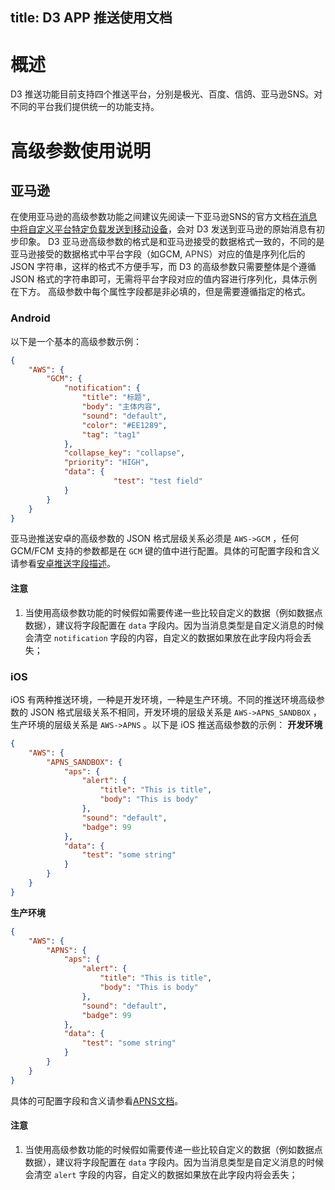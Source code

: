 title: D3 APP 推送使用文档
---
# 概述
D3 推送功能目前支持四个推送平台，分别是极光、百度、信鸽、亚马逊SNS。对不同的平台我们提供统一的功能支持。

# 高级参数使用说明
## 亚马逊
在使用亚马逊的高级参数功能之间建议先阅读一下亚马逊SNS的官方文档[在消息中将自定义平台特定负载发送到移动设备](https://docs.aws.amazon.com/sns/latest/dg/mobile-push-send-custommessage.html)，会对 D3 发送到亚马逊的原始消息有初步印象。
D3 亚马逊高级参数的格式是和亚马逊接受的数据格式一致的，不同的是亚马逊接受的数据格式中平台字段（如GCM, <span data-type="color" style="color:rgb(56, 58, 66)"><span data-type="background" style="background-color:rgb(250, 250, 250)">APNS</span></span>）对应的值是序列化后的 JSON 字符串，这样的格式不方便手写，而 D3 的高级参数只需要整体是个遵循 JSON 格式的字符串即可，无需将平台字段对应的值内容进行序列化，具体示例在下方。
高级参数中每个属性字段都是非必填的，但是需要遵循指定的格式。
### Android
以下是一个基本的高级参数示例：
```json
{
    "AWS": {
        "GCM": {
            "notification": {
                "title": "标题",
                "body": "主体内容",
                "sound": "default",
                "color": "#EE1289",
                "tag": "tag1"
            },
            "collapse_key": "collapse",
            "priority": "HIGH",
            "data": {
                       "test": "test field"
            }
        }
    }
}
```

亚马逊推送安卓的高级参数的 JSON 格式层级关系必须是 `AWS->GCM` ，任何 GCM/FCM 支持的参数都是在 `GCM` 键的值中进行配置。具体的可配置字段和含义请参看[安卓推送字段描述](https://firebase.google.com/docs/reference/fcm/rest/v1/projects.messages#AndroidConfig)。
#### 注意
1. 当使用高级参数功能的时候假如需要传递一些比较自定义的数据（例如数据点数据），建议将字段配置在 `data` 字段内。因为当消息类型是自定义消息的时候会清空 `notification` 字段的内容，自定义的数据如果放在此字段内将会丢失；
### iOS
iOS 有两种推送环境，一种是开发环境，一种是生产环境。不同的推送环境高级参数的 JSON 格式层级关系不相同，开发环境的层级关系是 `AWS->APNS_SANDBOX` ，生产环境的层级关系是 `AWS->APNS` 。以下是 iOS 推送高级参数的示例：
__开发环境__
```json
{
    "AWS": {
        "APNS_SANDBOX": {
            "aps": {
                "alert": {
                    "title": "This is title",
                    "body": "This is body"
                },
                "sound": "default",
                "badge": 99
            },
            "data": {
                "test": "some string"
            }
        }
    }
}
```
__生产环境__
```json
{
    "AWS": {
        "APNS": {
            "aps": {
                "alert": {
                    "title": "This is title",
                    "body": "This is body"
                },
                "sound": "default",
                "badge": 99
            },
            "data": {
                "test": "some string"
            }
        }
    }
}
```
具体的可配置字段和含义请参看[APNS文档](https://developer.apple.com/library/content/documentation/NetworkingInternet/Conceptual/RemoteNotificationsPG/PayloadKeyReference.html#//apple_ref/doc/uid/TP40008194-CH17-SW1)。
#### 注意
1. 当使用高级参数功能的时候假如需要传递一些比较自定义的数据（例如数据点数据），建议将字段配置在 `data` 字段内。因为当消息类型是自定义消息的时候会清空 `alert` 字段的内容，自定义的数据如果放在此字段内将会丢失；
